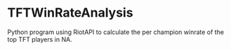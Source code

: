 # TFTWinRateAnalysis
Python program using RiotAPI to calculate the per champion winrate of the top TFT players in NA. 
